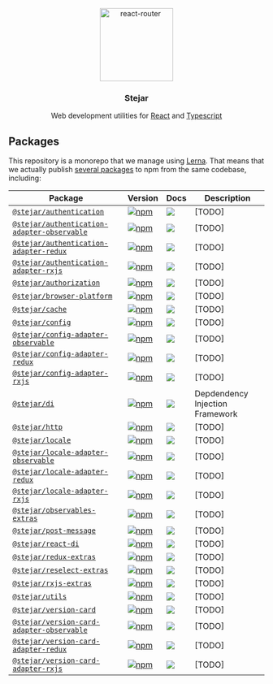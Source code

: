 <p align="center">
  <a href="https://github.com/middleout/stejar">
    <img alt="react-router" src="https://s3-eu-west-1.amazonaws.com/stejar/stejar-logo.png" width="144">
  </a>
</p>

<h3 align="center">
	Stejar
</h3>

<p align="center">
  Web development utilities for <a href="https://facebook.github.io/react">React</a> and <a href="https://www.typescriptlang.org/">Typescript</a>
</p>

## Packages

This repository is a monorepo that we manage using [Lerna](https://github.com/lerna/lerna). That means that we actually publish [several packages](/packages) to npm from the same codebase, including:

| Package | Version | Docs | Description |
|---------|---------|------|-------------|
| [`@stejar/authentication`](/packages/authentication) | [![npm](https://img.shields.io/npm/v/@stejar/authentication.svg?style=flat-square)](https://www.npmjs.com/package/@stejar/authentication) | [![](https://img.shields.io/badge/API%20Docs-readme-orange.svg?style=flat-square)](/packages/authentication) | [TODO] |
| [`@stejar/authentication-adapter-observable`](/packages/authentication-adapter-observable) | [![npm](https://img.shields.io/npm/v/@stejar/authentication-adapter-observable.svg?style=flat-square)](https://www.npmjs.com/package/@stejar/authentication-adapter-observable) | [![](https://img.shields.io/badge/API%20Docs-readme-orange.svg?style=flat-square)](/packages/authentication-adapter-observable) | [TODO] |
| [`@stejar/authentication-adapter-redux`](/packages/authentication-adapter-redux) | [![npm](https://img.shields.io/npm/v/@stejar/authentication-adapter-redux.svg?style=flat-square)](https://www.npmjs.com/package/@stejar/authentication-adapter-redux) | [![](https://img.shields.io/badge/API%20Docs-readme-orange.svg?style=flat-square)](/packages/authentication-adapter-redux) | [TODO] |
| [`@stejar/authentication-adapter-rxjs`](/packages/authentication-adapter-rxjs) | [![npm](https://img.shields.io/npm/v/@stejar/authentication-adapter-rxjs.svg?style=flat-square)](https://www.npmjs.com/package/@stejar/authentication-adapter-rxjs) | [![](https://img.shields.io/badge/API%20Docs-readme-orange.svg?style=flat-square)](/packages/authentication-adapter-rxjs) | [TODO] |
| [`@stejar/authorization`](/packages/authorization) | [![npm](https://img.shields.io/npm/v/@stejar/authorization.svg?style=flat-square)](https://www.npmjs.com/package/@stejar/authorization) | [![](https://img.shields.io/badge/API%20Docs-readme-orange.svg?style=flat-square)](/packages/authorization) | [TODO] |
| [`@stejar/browser-platform`](/packages/browser-platform) | [![npm](https://img.shields.io/npm/v/@stejar/browser-platform.svg?style=flat-square)](https://www.npmjs.com/package/@stejar/browser-platform) | [![](https://img.shields.io/badge/API%20Docs-readme-orange.svg?style=flat-square)](/packages/browser-platform) | [TODO] |
| [`@stejar/cache`](/packages/cache) | [![npm](https://img.shields.io/npm/v/@stejar/cache.svg?style=flat-square)](https://www.npmjs.com/package/@stejar/cache) | [![](https://img.shields.io/badge/API%20Docs-readme-orange.svg?style=flat-square)](/packages/cache) | [TODO] |
| [`@stejar/config`](/packages/config) | [![npm](https://img.shields.io/npm/v/@stejar/config.svg?style=flat-square)](https://www.npmjs.com/package/@stejar/config) | [![](https://img.shields.io/badge/API%20Docs-readme-orange.svg?style=flat-square)](/packages/config) | [TODO] |
| [`@stejar/config-adapter-observable`](/packages/config-adapter-observable) | [![npm](https://img.shields.io/npm/v/@stejar/config-adapter-observable.svg?style=flat-square)](https://www.npmjs.com/package/@stejar/config-adapter-observable) | [![](https://img.shields.io/badge/API%20Docs-readme-orange.svg?style=flat-square)](/packages/config-adapter-observable) | [TODO] |
| [`@stejar/config-adapter-redux`](/packages/config-adapter-redux) | [![npm](https://img.shields.io/npm/v/@stejar/config-adapter-redux.svg?style=flat-square)](https://www.npmjs.com/package/@stejar/config-adapter-redux) | [![](https://img.shields.io/badge/API%20Docs-readme-orange.svg?style=flat-square)](/packages/config-adapter-redux) | [TODO] |
| [`@stejar/config-adapter-rxjs`](/packages/config-adapter-rxjs) | [![npm](https://img.shields.io/npm/v/@stejar/config-adapter-rxjs.svg?style=flat-square)](https://www.npmjs.com/package/@stejar/config-adapter-rxjs) | [![](https://img.shields.io/badge/API%20Docs-readme-orange.svg?style=flat-square)](/packages/config-adapter-rxjs) | [TODO] |
| [`@stejar/di`](/packages/di) | [![npm](https://img.shields.io/npm/v/@stejar/di.svg?style=flat-square)](https://www.npmjs.com/package/@stejar/di) | [![](https://img.shields.io/badge/API%20Docs-readme-orange.svg?style=flat-square)](/packages/di) | Depdendency Injection Framework |
| [`@stejar/http`](/packages/http) | [![npm](https://img.shields.io/npm/v/@stejar/http.svg?style=flat-square)](https://www.npmjs.com/package/@stejar/http) | [![](https://img.shields.io/badge/API%20Docs-readme-orange.svg?style=flat-square)](/packages/http) | [TODO] |
| [`@stejar/locale`](/packages/locale) | [![npm](locales://img.shields.io/npm/v/@stejar/locale.svg?style=flat-square)](locales://www.npmjs.com/package/@stejar/locale) | [![](locales://img.shields.io/badge/API%20Docs-readme-orange.svg?style=flat-square)](/packages/locale) | [TODO] |
| [`@stejar/locale-adapter-observable`](/packages/locale-adapter-observable) | [![npm](locale-adapter-observables://img.shields.io/npm/v/@stejar/locale-adapter-observable.svg?style=flat-square)](locale-adapter-observables://www.npmjs.com/package/@stejar/locale-adapter-observable) | [![](locale-adapter-observables://img.shields.io/badge/API%20Docs-readme-orange.svg?style=flat-square)](/packages/locale-adapter-observable) | [TODO] |
| [`@stejar/locale-adapter-redux`](/packages/locale-adapter-redux) | [![npm](locale-adapter-reduxs://img.shields.io/npm/v/@stejar/locale-adapter-redux.svg?style=flat-square)](locale-adapter-reduxs://www.npmjs.com/package/@stejar/locale-adapter-redux) | [![](locale-adapter-reduxs://img.shields.io/badge/API%20Docs-readme-orange.svg?style=flat-square)](/packages/locale-adapter-redux) | [TODO] |
| [`@stejar/locale-adapter-rxjs`](/packages/locale-adapter-rxjs) | [![npm](locale-adapter-rxjss://img.shields.io/npm/v/@stejar/locale-adapter-rxjs.svg?style=flat-square)](locale-adapter-rxjss://www.npmjs.com/package/@stejar/locale-adapter-rxjs) | [![](locale-adapter-rxjss://img.shields.io/badge/API%20Docs-readme-orange.svg?style=flat-square)](/packages/locale-adapter-rxjs) | [TODO] |
| [`@stejar/observables-extras`](/packages/observables-extras) | [![npm](observables-extrass://img.shields.io/npm/v/@stejar/observables-extras.svg?style=flat-square)](observables-extrass://www.npmjs.com/package/@stejar/observables-extras) | [![](observables-extrass://img.shields.io/badge/API%20Docs-readme-orange.svg?style=flat-square)](/packages/observables-extras) | [TODO] |
| [`@stejar/post-message`](/packages/post-message) | [![npm](post-messages://img.shields.io/npm/v/@stejar/post-message.svg?style=flat-square)](post-messages://www.npmjs.com/package/@stejar/post-message) | [![](post-messages://img.shields.io/badge/API%20Docs-readme-orange.svg?style=flat-square)](/packages/post-message) | [TODO] |
| [`@stejar/react-di`](/packages/react-di) | [![npm](react-dis://img.shields.io/npm/v/@stejar/react-di.svg?style=flat-square)](react-dis://www.npmjs.com/package/@stejar/react-di) | [![](react-dis://img.shields.io/badge/API%20Docs-readme-orange.svg?style=flat-square)](/packages/react-di) | [TODO] |
| [`@stejar/redux-extras`](/packages/redux-extras) | [![npm](redux-extrass://img.shields.io/npm/v/@stejar/redux-extras.svg?style=flat-square)](redux-extrass://www.npmjs.com/package/@stejar/redux-extras) | [![](redux-extrass://img.shields.io/badge/API%20Docs-readme-orange.svg?style=flat-square)](/packages/redux-extras) | [TODO] |
| [`@stejar/reselect-extras`](/packages/reselect-extras) | [![npm](reselect-extrass://img.shields.io/npm/v/@stejar/reselect-extras.svg?style=flat-square)](reselect-extrass://www.npmjs.com/package/@stejar/reselect-extras) | [![](reselect-extrass://img.shields.io/badge/API%20Docs-readme-orange.svg?style=flat-square)](/packages/reselect-extras) | [TODO] |
| [`@stejar/rxjs-extras`](/packages/rxjs-extras) | [![npm](rxjs-extrass://img.shields.io/npm/v/@stejar/rxjs-extras.svg?style=flat-square)](rxjs-extrass://www.npmjs.com/package/@stejar/rxjs-extras) | [![](rxjs-extrass://img.shields.io/badge/API%20Docs-readme-orange.svg?style=flat-square)](/packages/rxjs-extras) | [TODO] |
| [`@stejar/utils`](/packages/utils) | [![npm](utilss://img.shields.io/npm/v/@stejar/utils.svg?style=flat-square)](utilss://www.npmjs.com/package/@stejar/utils) | [![](utilss://img.shields.io/badge/API%20Docs-readme-orange.svg?style=flat-square)](/packages/utils) | [TODO] |
| [`@stejar/version-card`](/packages/version-card) | [![npm](version-cards://img.shields.io/npm/v/@stejar/version-card.svg?style=flat-square)](version-cards://www.npmjs.com/package/@stejar/version-card) | [![](version-cards://img.shields.io/badge/API%20Docs-readme-orange.svg?style=flat-square)](/packages/version-card) | [TODO] |
| [`@stejar/version-card-adapter-observable`](/packages/version-card-adapter-observable) | [![npm](version-card-adapter-observables://img.shields.io/npm/v/@stejar/version-card-adapter-observable.svg?style=flat-square)](version-card-adapter-observables://www.npmjs.com/package/@stejar/version-card-adapter-observable) | [![](version-card-adapter-observables://img.shields.io/badge/API%20Docs-readme-orange.svg?style=flat-square)](/packages/version-card-adapter-observable) | [TODO] |
| [`@stejar/version-card-adapter-redux`](/packages/version-card-adapter-redux) | [![npm](version-card-adapter-reduxs://img.shields.io/npm/v/@stejar/version-card-adapter-redux.svg?style=flat-square)](version-card-adapter-reduxs://www.npmjs.com/package/@stejar/version-card-adapter-redux) | [![](version-card-adapter-reduxs://img.shields.io/badge/API%20Docs-readme-orange.svg?style=flat-square)](/packages/version-card-adapter-redux) | [TODO] |
| [`@stejar/version-card-adapter-rxjs`](/packages/version-card-adapter-rxjs) | [![npm](version-card-adapter-rxjss://img.shields.io/npm/v/@stejar/version-card-adapter-rxjs.svg?style=flat-square)](version-card-adapter-rxjss://www.npmjs.com/package/@stejar/version-card-adapter-rxjs) | [![](version-card-adapter-rxjss://img.shields.io/badge/API%20Docs-readme-orange.svg?style=flat-square)](/packages/version-card-adapter-rxjs) | [TODO] |